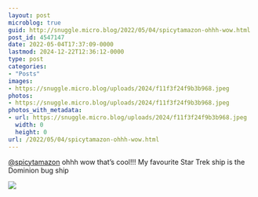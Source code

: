 ```yaml
---
layout: post
microblog: true
guid: http://snuggle.micro.blog/2022/05/04/spicytamazon-ohhh-wow.html
post_id: 4547147
date: 2022-05-04T17:37:09-0000
lastmod: 2024-12-22T12:36:12-0000
type: post
categories:
- "Posts"
images:
- https://snuggle.micro.blog/uploads/2024/f11f3f24f9b3b968.jpeg
photos:
- https://snuggle.micro.blog/uploads/2024/f11f3f24f9b3b968.jpeg
photos_with_metadata:
- url: https://snuggle.micro.blog/uploads/2024/f11f3f24f9b3b968.jpeg
  width: 0
  height: 0
url: /2022/05/04/spicytamazon-ohhh-wow.html
---
```

<p><span class="h-card" translate="no"><a href="https://tech.lgbt/@spicytamazon" class="u-url mention">@<span>spicytamazon</span></a></span> ohhh wow that’s cool!!! My favourite Star Trek ship is the Dominion bug ship</p>

<img src="uploads/2024/f11f3f24f9b3b968.jpeg">
